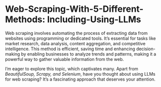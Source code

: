 # Web-Scraping-With-5-Different-Methods: Including-Using-LLMs
Web scraping involves automating the process of extracting data from websites using programming or dedicated tools. It’s essential for tasks like market research, data analysis, content aggregation, and competitive intelligence. This method is efficient, saving time and enhancing decision-making by enabling businesses to analyze trends and patterns, making it a powerful way to gather valuable information from the web.

I’m eager to explore this topic, which captivates many. Apart from *BeautifulSoup, Scrapy, and Selenium*, have you thought about using LLMs for web scraping? It’s a fascinating approach that deserves your attention.
